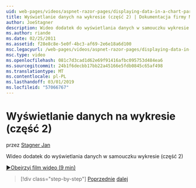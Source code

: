 ```yaml
---
uid: web-pages/videos/aspnet-razor-pages/displaying-data-in-a-chart-part-2
title: Wyświetlanie danych na wykresie (część 2) | Dokumentacja firmy Microsoft
author: JoeStagner
description: Wideo dodatek do wyświetlania danych w samouczku wykresie (część 2)
ms.author: riande
ms.date: 02/25/2011
ms.assetid: f28e8c8e-5e0f-4bc3-af69-2e6e18a6d100
msc.legacyurl: /web-pages/videos/aspnet-razor-pages/displaying-data-in-a-chart-part-2
msc.type: video
ms.openlocfilehash: 081c7d3cad1d62e69f91416afbc095753d484ea6
ms.sourcegitcommit: 24b1f6decbb17bb22a45166e5fdb0845c65af498
ms.translationtype: MT
ms.contentlocale: pl-PL
ms.lasthandoff: 03/01/2019
ms.locfileid: "57066767"
---
```

<a name="displaying-data-in-a-chart-part-2"></a>Wyświetlanie danych na wykresie (część 2)
====================
przez [Stagner Jan](https://github.com/JoeStagner)

Wideo dodatek do wyświetlania danych w samouczku wykresie (część 2)

[&#9654;Obejrzyj film wideo (9 min)](https://channel9.msdn.com/Blogs/ASP-NET-Site-Videos/displaying-data-in-a-chart-part-2)

> [!div class="step-by-step"]
> [Poprzednie](displaying-data-in-a-chart-part-1.md)
> [dalej](working-with-files.md)
